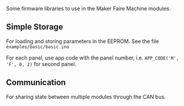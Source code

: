 Some firmware libraries to use in the Maker Faire Machine modules.

## Simple Storage

For loading and storing parameters in the EEPROM. See the file `examples/basic/basic.ino`

For each panel, use app code with the panel number, i.e. `APP_CODE('M', 'F', 0, 2)` for second panel.

## Communication

For sharing state between multiple modules through the CAN bus.
